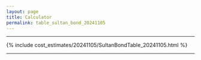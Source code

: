 ```yaml
---
layout: page
title: Calculator
permalink: table_sultan_bond_20241105
---
```


___

{% include cost_estimates/20241105/SultanBondTable_20241105.html %}

___

